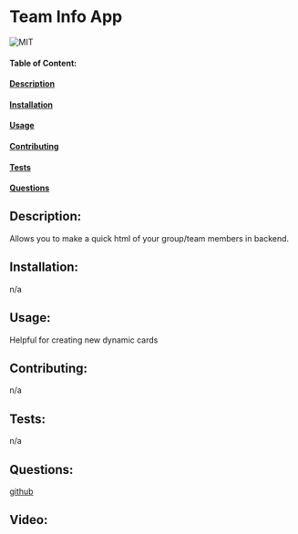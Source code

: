 # Team Info App

![MIT](https://img.shields.io/badge/License-MIT-blue)

#### Table of Content:

#### [Description](#description)

#### [Installation](#installation)

#### [Usage](#usage)

#### [Contributing](#contributing)

#### [Tests](#tests)

#### [Questions](#questions)

## Description:

Allows you to make a quick html of your group/team members in backend.

## Installation:

n/a

## Usage:

Helpful for creating new dynamic cards

## Contributing:

n/a

## Tests:

n/a

## Questions:

[github](https://github.com/https://github.com/Slimshady079/Team-Info-App)

## Video:
